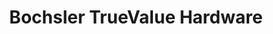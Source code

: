 ---
title: "Bochsler TrueValue Hardware"
url: /mount-angel/bochsler-truevalue-hardware/
shop: hardware
---